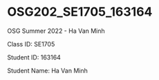 # OSG202_SE1705_163164
OSG Summer 2022 - Ha Van Minh

Class ID: SE1705

Student ID: 163164

Student Name: Ha Van Minh

